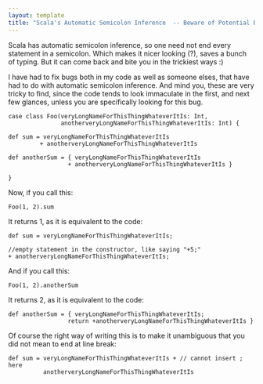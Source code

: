 ```yaml
---
layout: template
title: "Scala's Automatic Semicolon Inference  -- Beware of Potential Bugs"
---
```


Scala has automatic semicolon inference, so one need not end every statement in a semicolon. Which makes it nicer looking (?), saves a bunch of typing. But it can come back and bite you in the trickiest ways :)

I have had to fix bugs both in my code as well as someone elses, that have had to do with automatic semicolon inference. And mind you, these are very tricky to find, since the code tends to look immaculate in the first, and next few glances, unless you are specifically looking for this bug. 


	case class Foo(veryLongNameForThisThingWhateverItIs: Int,
                   anotherveryLongNameForThisThingWhateverItIs: Int) {
  
  	def sum = veryLongNameForThisThingWhateverItIs
             + anotherveryLongNameForThisThingWhateverItIs

  	def anotherSum = { veryLongNameForThisThingWhateverItIs
                     + anotherveryLongNameForThisThingWhateverItIs }

	}

Now, if you call this:


	Foo(1, 2).sum

It returns 1, as it is equivalent to the code: 	
	

	def sum = veryLongNameForThisThingWhateverItIs;
  
   	//empty statement in the constructor, like saying "+5;"
	+ anotherveryLongNameForThisThingWhateverItIs;

And if you call this:
	

	Foo(1, 2).anotherSum

It returns 2, as it is equivalent to the code: 


	def anotherSum = { veryLongNameForThisThingWhateverItIs;
                     return +anotherveryLongNameForThisThingWhateverItIs }
	 

Of course the right way of writing this is to make it unambiguous that you did not mean to end at line break: 


	def sum = veryLongNameForThisThingWhateverItIs + // cannot insert ; here
              anotherveryLongNameForThisThingWhateverItIs

